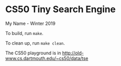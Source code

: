 # CS50 Tiny Search Engine

My Name - Winter 2019

To build, run `make`.

To clean up, run `make clean`.

The CS50 playground is in 
http://old-www.cs.dartmouth.edu/~cs50/data/tse


